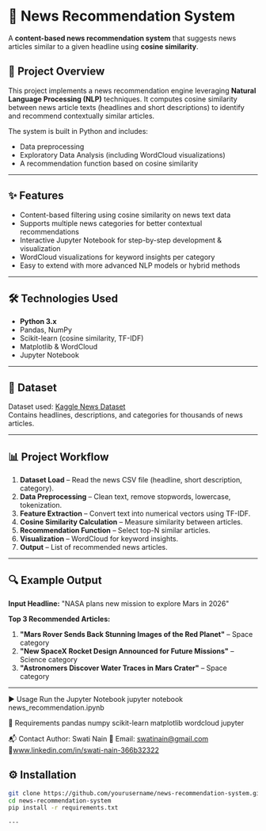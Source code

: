 # 📰 News Recommendation System

A **content-based news recommendation system** that suggests news articles similar to a given headline using **cosine similarity**.

## 📌 Project Overview
This project implements a news recommendation engine leveraging **Natural Language Processing (NLP)** techniques. It computes cosine similarity between news article texts (headlines and short descriptions) to identify and recommend contextually similar articles.

The system is built in Python and includes:
- Data preprocessing
- Exploratory Data Analysis (including WordCloud visualizations)
- A recommendation function based on cosine similarity

---

## ✨ Features
- Content-based filtering using cosine similarity on news text data  
- Supports multiple news categories for better contextual recommendations  
- Interactive Jupyter Notebook for step-by-step development & visualization  
- WordCloud visualizations for keyword insights per category  
- Easy to extend with more advanced NLP models or hybrid methods  

---

## 🛠 Technologies Used
- **Python 3.x**
- Pandas, NumPy  
- Scikit-learn (cosine similarity, TF-IDF)  
- Matplotlib & WordCloud  
- Jupyter Notebook  

---

## 📂 Dataset
Dataset used: [Kaggle News Dataset](https://www.kaggle.com/)  
Contains headlines, descriptions, and categories for thousands of news articles.

---

## 📊 Project Workflow

1. **Dataset Load** – Read the news CSV file (headline, short description, category).
2. **Data Preprocessing** – Clean text, remove stopwords, lowercase, tokenization.
3. **Feature Extraction** – Convert text into numerical vectors using TF-IDF.
4. **Cosine Similarity Calculation** – Measure similarity between articles.
5. **Recommendation Function** – Select top-N similar articles.
6. **Visualization** – WordCloud for keyword insights.
7. **Output** – List of recommended news articles.



---

## 🔍 Example Output 

**Input Headline:** "NASA plans new mission to explore Mars in 2026"

**Top 3 Recommended Articles:**
1. **"Mars Rover Sends Back Stunning Images of the Red Planet"** – Space category
2. **"New SpaceX Rocket Design Announced for Future Missions"** – Science category
3. **"Astronomers Discover Water Traces in Mars Crater"** – Space category

---




▶️ Usage
Run the Jupyter Notebook
jupyter notebook news_recommendation.ipynb


📄 Requirements
pandas
numpy
scikit-learn
matplotlib
wordcloud
jupyter


📬 Contact
Author: Swati Nain
📧 Email: swatinain@gmail.com
🔗www.linkedin.com/in/swati-nain-366b32322


## ⚙️ Installation
```bash
git clone https://github.com/yourusername/news-recommendation-system.git
cd news-recommendation-system
pip install -r requirements.txt

---



